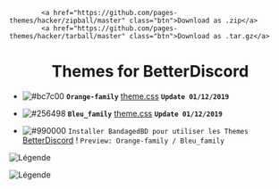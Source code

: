 
          
            <a href="https://github.com/pages-themes/hacker/zipball/master" class="btn">Download as .zip</a>
            <a href="https://github.com/pages-themes/hacker/tarball/master" class="btn">Download as .tar.gz</a>
          
<h1 align="center">Themes for BetterDiscord</h1>

- ![#bc7c00](https://placehold.it/15/bc7c00/b5e853?text=+) **`Orange-family`** [theme.css](https://bibitor31.github.io/Bibitor-Themes/Orange-family.theme.css) **`Update 01/12/2019`**
- ![#256498](https://placehold.it/15/256498/b5e853?text=+) **`Bleu_family`** [theme.css](https://bibitor31.github.io/Bibitor-Themes/Bleu_family.theme.css) **`Update 01/12/2019`**

- ![#990000](https://placehold.it/15/990000/b5e853?text=+) `Installer BandagedBD pour utiliser les Themes`  [BetterDiscord](https://betterdiscord.net/home/) !
`Preview: Orange-family / Bleu_family`

![Légende](https://i.imgur.com/ThpC7lm.png)

![Légende](https://i.imgur.com/TM5r5i3.png)
